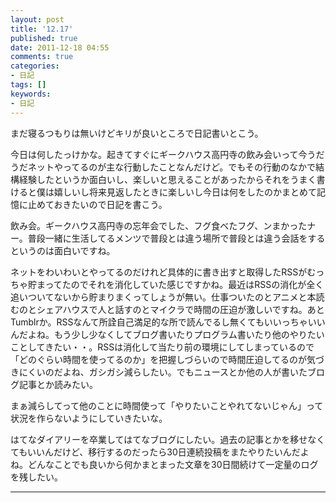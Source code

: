 ```yaml
---
layout: post
title: '12.17'
published: true
date: 2011-12-18 04:55
comments: true
categories:
- 日記
tags: []
keywords:
- 日記
---
```

まだ寝るつもりは無いけどキリが良いところで日記書いとこう。

今日は何したっけかな。起きてすぐにギークハウス高円寺の飲み会いって今うだうだネットやってるのが主な行動したことなんだけど。でもその行動のなかで結構経験したというか面白いし、楽しいと思えることがあったからそれをうまく書けると僕は嬉しいし将来見返したときに楽しいし今日は何をしたのかまとめて記憶に止めておきたいので日記を書こう。

飲み会。ギークハウス高円寺の忘年会でした、フグ食べたフグ、ンまかったナー。普段一緒に生活してるメンツで普段とは違う場所で普段とは違う会話をするというのは面白いですね。

ネットをわいわいとやってるのだけれど具体的に書き出すと取得したRSSがむっちゃ貯まってたのでそれを消化していた感じですかね。最近はRSSの消化が全く追いついてないから貯まりまくってしょうが無い。仕事ついたのとアニメと本読むのとシェアハウスで人と話すのとマイクラで時間の圧迫が激しいですね。あとTumblrか。RSSなんて所詮自己満足的な所で読んでるし無くてもいいっちゃいいんだよね。もう少し少なくしてブログ書いたりプログラム書いたり他のやりたいことしてきたい・・。RSSは消化して当たり前の環境にしてしまっているので「どのぐらい時間を使ってるのか」を把握しづらいので時間圧迫してるのが気づきにくいのだよね、ガシガシ減らしたい。でもニュースとか他の人が書いたブログ記事とか読みたい。

まぁ減らしてって他のことに時間使って「やりたいことやれてないじゃん」って状況を作らないようにしていきたいな。

はてなダイアリーを卒業してはてなブログにしたい。過去の記事とかを移せなくてもいいんだけど、移行するのだったら30日連続投稿をまたやりたいんだよね。どんなことでも良いから何かまとまった文章を30日間続けて一定量のログを残したい。

---

